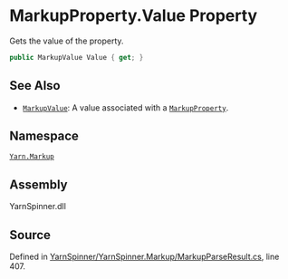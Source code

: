 <!-- This file was generated by a tool. Do not edit this file by hand. -->

# MarkupProperty.Value Property

Gets the value of the property.


```csharp
public MarkupValue Value { get; }
```



## See Also
* [`MarkupValue`](/api/csharp/yarn.markup/markupvalue.md): 
A value associated with a [`MarkupProperty`](/api/csharp/yarn.markup/markupproperty.md).

## Namespace
[`Yarn.Markup`](/api/csharp/yarn.markup/README.md)

## Assembly
YarnSpinner.dll

## Source
Defined in [YarnSpinner/YarnSpinner.Markup/MarkupParseResult.cs](https://github.com/YarnSpinnerTool/YarnSpinner//blob/develop/YarnSpinner/YarnSpinner.Markup/MarkupParseResult.cs#L407), line 407.
